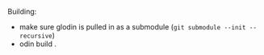 Building:
  - make sure glodin is pulled in as a submodule (`git submodule --init --recursive`)
  - odin build .
